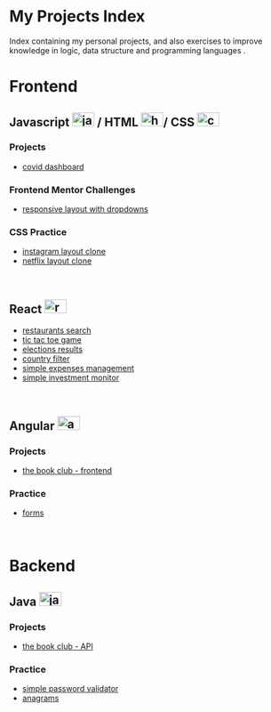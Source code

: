 
# My Projects Index

Index containing my personal projects, and also exercises to improve knowledge in logic, data structure and programming languages .

#

# Frontend 

## Javascript <img align="bottom" src="https://cdn.jsdelivr.net/gh/devicons/devicon/icons/javascript/javascript-original.svg" height="25" width="40" alt="javascript logo"  /> / HTML <img align="bottom" src="https://cdn.jsdelivr.net/gh/devicons/devicon/icons/html5/html5-original.svg" height="25" width="40" alt="html5 logo"  />/ CSS <img align="bottom" src="https://cdn.jsdelivr.net/gh/devicons/devicon/icons/css3/css3-original.svg" height="25" width="40" alt="css3 logo"  />

### Projects

- [covid dashboard](https://github.com/drishaolin/BootcampReact-IGTI2021-covidDashboard)

### Frontend Mentor Challenges

- [responsive layout with dropdowns](https://github.com/drishaolin/homePageResponsiveDropdown)

### CSS Practice

- [instagram layout clone](https://github.com/drishaolin/InstagramLayoutClone)
- [netflix layout clone](https://github.com/drishaolin/NetflixLayoutClone)

<br>

## React <img align="bottom" src="https://cdn.jsdelivr.net/gh/devicons/devicon/icons/react/react-original.svg" height="25" width="40" alt="react logo"  />

- [restaurants search](https://github.com/drishaolin/react-restaurants-search)
- [tic tac toe game](https://github.com/drishaolin/BootcampReact-IGTI2021-reactTicTacToe)
- [elections results](https://github.com/drishaolin/BootcampReact-IGTI2021-reactElections)
- [country filter](https://github.com/drishaolin/BootcampReact-IGTI2021-reactCountries)
- [simple expenses management](https://github.com/drishaolin/BootcampReact-IGTI2021-reactDespesas)
- [simple investment monitor](https://github.com/drishaolin/BootcampReact-IGTI2021-reactInvestments)

<br>

## Angular <img align="bottom" src="https://cdn.jsdelivr.net/gh/devicons/devicon/icons/angularjs/angularjs-original.svg" height="25" width="40" alt="angularjs logo"  />

### Projects

- [the book club - frontend](https://github.com/DigitalHouse-PortoSeguro/projetoIntegradorEcommerceFrontend)

### Practice

- [forms](https://github.com/drishaolin/formularios-angular)

<br>

# Backend

## Java <img align="bottom" src="https://cdn.jsdelivr.net/gh/devicons/devicon/icons/java/java-original.svg" height="25" width="40" alt="java logo"  />

### Projects

- [the book club - API](https://github.com/DigitalHouse-PortoSeguro/projetoIntegradorEcommerceBackend)

### Practice

- [simple password validator](https://github.com/drishaolin/desafioAcademiaCapgemini/tree/main/src/questao02)
- [anagrams](https://github.com/drishaolin/desafioAcademiaCapgemini/blob/main/src/questao03/Questao03.java)
